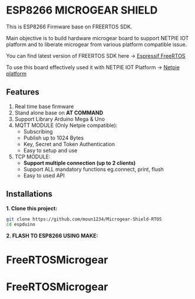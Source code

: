# ESP8266 MICROGEAR SHIELD

This is ESP8266 Firmware base on FREERTOS SDK. 

Main objective is to build hardware microgear board to support NETPIE IOT platform and to liberate microgear from various platform compatible issue.

You can find latest version of FREERTOS SDK here -> [Espressif FreeRTOS](https://github.com/espressif/ESP8266_RTOS_SDK)


To use this board effectively used it with NETPIE IOT Platform -> [Netpie platform](https://netpie.io/)

## Features

1. Real time base firmware 
2. Stand alone base on **AT COMMAND**
3. Support Library Arduino Mega & Uno
4. MQTT MODULE (Only Netpie compatible):
    - Subscribing
    - Publish up to 1024 Bytes
    - Key, Secret and Token Authentication
    - Easy to setup and use
5. TCP MODULE:
    - **Support multiple connection (up to 2 clients)**
    - Support ALL mandatory functions eg.connect, print, flush 
    - Easy to used API

## Installations

**1. Clone this project:**
```bash
git clone https://github.com/moun1234/Microgear-Shield-RTOS
cd espduino
```
**2. FLASH TO ESP8266 USING MAKE:**








# FreeRTOSMicrogear
# FreeRTOSMicrogear
